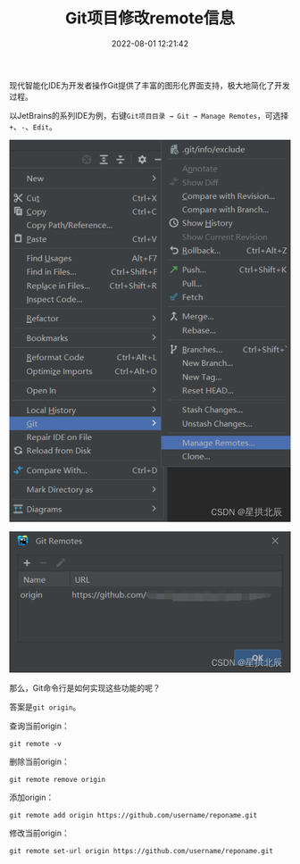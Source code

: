 ﻿---
title: Git项目修改remote信息
date: 2022-08-01 12:21:42
summary: 本文分享Git项目修改remote信息的方法。
tags:
- Git
- GitHub
categories:
- 开发技术
---

现代智能化IDE为开发者操作Git提供了丰富的图形化界面支持，极大地简化了开发过程。

以JetBrains的系列IDE为例，右键`Git项目目录 → Git → Manage Remotes`，可选择`+`、`-`、`Edit`。

![](../../../images/软件开发/Git/Git项目修改remote信息/1.png)

![](../../../images/软件开发/Git/Git项目修改remote信息/2.png)

那么，Git命令行是如何实现这些功能的呢？

答案是`git origin`。

查询当前origin：
```shell
git remote -v
```

删除当前origin：
```shell
git remote remove origin
```

添加origin：
```shell
git remote add origin https://github.com/username/reponame.git
```

修改当前origin：
```shell
git remote set-url origin https://github.com/username/reponame.git
```
